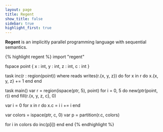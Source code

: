 ```yaml
---
layout: page
title: Regent
show_title: false
sidebar: true
highlight_first: true
---
```


**Regent** is an implicitly parallel programming language with
sequential semantics.

{% highlight regent %}
import "regent"

fspace point { x : int, y : int, z : int, c : int }

task inc(r : region(point))
where reads writes(r.{x, y, z}) do
  for x in r do
    x.{x, y, z} += 1
  end
end

task main()
  var r = region(ispace(ptr, 5), point)
  for i = 0, 5 do new(ptr(point, r)) end
  fill(r.{x, y, z, c}, 0)

  var i = 0
  for x in r do
    x.c = i
    i += i
  end

  var colors = ispace(ptr, c, 0)
  var p = partition(r.c, colors)

  for i in colors do
    inc(p[i])
  end
end
{% endhighlight %}

